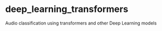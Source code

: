 # deep_learning_transformers
Audio classification using transformers and other Deep Learning models
